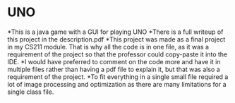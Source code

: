 # UNO
*This is a java game with a GUI for playing UNO
*There is a full writeup of this project in the description.pdf
*This project was made as a final project in my CS211 module.  That is why all the code is in one file, as it was a requirement of the project so that the professor could copy-paste it into the IDE.
*I would have preferred to comment on the code more and have it in multiple files rather than having a pdf file to explain it, but that was also a requirement of the project.
*To fit everything in a single small file required a lot of image processing and optimization as there are many limitations for a single class file.